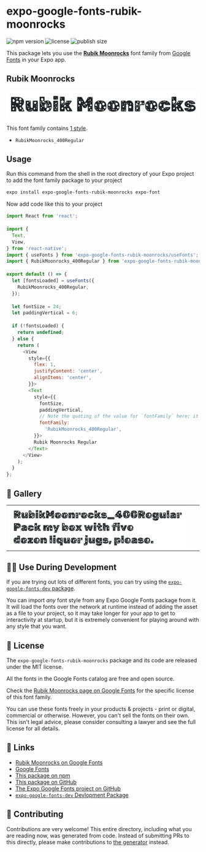 # expo-google-fonts-rubik-moonrocks

![npm version](https://flat.badgen.net/npm/v/expo-google-fonts-rubik-moonrocks)
![license](https://flat.badgen.net/github/license/expo/google-fonts)
![publish size](https://flat.badgen.net/packagephobia/install/expo-google-fonts-rubik-moonrocks)

This package lets you use the [**Rubik Moonrocks**](https://fonts.google.com/specimen/Rubik+Moonrocks) font family from [Google Fonts](https://fonts.google.com/) in your Expo app.

## Rubik Moonrocks

![Rubik Moonrocks](./font-family.png)

This font family contains [1 style](#-gallery).

- `RubikMoonrocks_400Regular`

## Usage

Run this command from the shell in the root directory of your Expo project to add the font family package to your project
```sh
expo install expo-google-fonts-rubik-moonrocks expo-font
```

Now add code like this to your project
```js
import React from 'react';

import {
  Text,
  View,
} from 'react-native';
import { useFonts } from 'expo-google-fonts-rubik-moonrocks/useFonts';
import { RubikMoonrocks_400Regular } from 'expo-google-fonts-rubik-moonrocks/400Regular';

export default () => {
  let [fontsLoaded] = useFonts({
    RubikMoonrocks_400Regular,
  });

  let fontSize = 24;
  let paddingVertical = 6;

  if (!fontsLoaded) {
    return undefined;
  } else {
    return (
      <View
        style={{
          flex: 1,
          justifyContent: 'center',
          alignItems: 'center',
        }}>
        <Text
          style={{
            fontSize,
            paddingVertical,
            // Note the quoting of the value for `fontFamily` here; it expects a string!
            fontFamily:
              'RubikMoonrocks_400Regular',
          }}>
          Rubik Moonrocks Regular
        </Text>
      </View>
    );
  }
};

```

## 🔡 Gallery


||||
|-|-|-|
|![RubikMoonrocks_400Regular](.//400Regular/RubikMoonrocks_400Regular.ttf.png)||||


## 👩‍💻 Use During Development

If you are trying out lots of different fonts, you can try using the [`expo-google-fonts-dev` package](https://github.com/freeboub/google-fonts/tree/master/font-packages/dev#readme).

You can import *any* font style from any Expo Google Fonts package from it. It will load the fonts
over the network at runtime instead of adding the asset as a file to your project, so it may take longer
for your app to get to interactivity at startup, but it is extremely convenient
for playing around with any style that you want.

## 📖 License

The `expo-google-fonts-rubik-moonrocks` package and its code are released under the MIT license.

All the fonts in the Google Fonts catalog are free and open source.

Check the [Rubik Moonrocks page on Google Fonts](https://fonts.google.com/specimen/Rubik+Moonrocks) for the specific license of this font family.

You can use these fonts freely in your products & projects - print or digital, commercial or otherwise. However, you can't sell the fonts on their own. This isn't legal advice, please consider consulting a lawyer and see the full license for all details.

## 🔗 Links

- [Rubik Moonrocks on Google Fonts](https://fonts.google.com/specimen/Rubik+Moonrocks)
- [Google Fonts](https://fonts.google.com/)
- [This package on npm](https://www.npmjs.com/package/expo-google-fonts-rubik-moonrocks)
- [This package on GitHub](https://github.com/freeboub/google-fonts/tree/master/font-packages/rubik-moonrocks)
- [The Expo Google Fonts project on GitHub](https://github.com/freeboub/google-fonts)
- [`expo-google-fonts-dev` Devlopment Package](https://github.com/freeboub/google-fonts/tree/master/font-packages/dev)

## 🤝 Contributing

Contributions are very welcome! This entire directory, including what you are reading now, was generated from code. Instead of submitting PRs to this directly, please make contributions to [the generator](https://github.com/freeboub/google-fonts/tree/master/packages/generator) instead.
